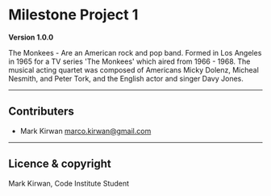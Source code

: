 # Milestone Project 1

**Version 1.0.0**

The Monkees - Are an American rock and pop band. Formed in Los Angeles in 1965 for a TV series 'The Monkees' which aired from 1966 - 1968. The musical acting quartet was composed of Americans Micky Dolenz, Micheal Nesmith, and Peter Tork,
and the English actor and singer Davy Jones.

---

## Contributers
- Mark Kirwan <marco.kirwan@gmail.com>

---

## Licence & copyright

Mark Kirwan, Code Institute Student